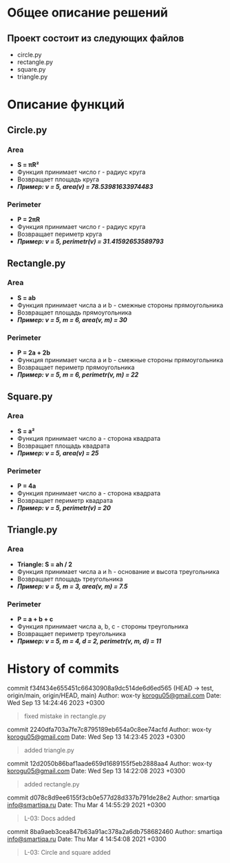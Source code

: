 # Общее описание решений
## Проект состоит из следующих файлов
- circle.py
- rectangle.py
- square.py
- triangle.py

# Описание функций
## Circle.py
### Area
- **S = πR²**
- Функция принимает число r - радиус круга
- Возвращает площадь круга
- ***Пример: v = 5, area(v) = 78.53981633974483***

### Perimeter
- **P = 2πR**
- Функция принимает число r - радиус круга
- Возвращает периметр круга
- ***Пример: v = 5, perimetr(v) = 31.41592653589793***


## Rectangle.py
### Area
- **S = ab**
- Функция принимает числа a и b - смежные стороны прямоугольника
- Возвращает площадь прямоугольника
- ***Пример: v = 5, m = 6, area(v, m) = 30***

### Perimeter
- **P = 2a + 2b**
- Функция принимает числа a и b - смежные стороны прямоугольника
- Возвращает периметр прямоугольника
- ***Пример: v = 5, m = 6, perimetr(v, m) = 22***


## Square.py
### Area
- **S = a²**
- Функция принимает число a - сторона квадрата
- Возвращает площадь квадрата
- ***Пример: v = 5, area(v) = 25***

### Perimeter
- **P = 4a**
- Функция принимает число a - сторона квадрата
- Возвращает периметр квадрата
- ***Пример: v = 5, perimetr(v) = 20***


## Triangle.py
### Area
- **Triangle: S = ah / 2**
- Функция принимает числа a и h - основание и высота треугольника
- Возвращает площадь треугольника
- ***Пример: v = 5, m = 3, area(v, m) = 7.5***

### Perimeter
- **P = a + b + c**
- Функция принимает числа a, b, c - стороны треугольника
- Возвращает периметр треугольника
- ***Пример: v = 5, m = 4, d = 2, perimetr(v, m, d) = 11***

# History of commits
commit f34f434e655451c66430908a9dc514de6d6ed565 (HEAD -> test, origin/main, origin/HEAD, main)
Author: wox-ty <korogu05@gmail.com>
Date:   Wed Sep 13 14:24:46 2023 +0300

>    fixed mistake in rectangle.py

commit 2240dfa703a7fe7c8795189eb654a0c8ee74acfd
Author: wox-ty <korogu05@gmail.com>
Date:   Wed Sep 13 14:23:45 2023 +0300

>   added triangle.py

commit 12d2050b86baf1aade659d1689155f5eb2888aa4
Author: wox-ty <korogu05@gmail.com>
Date:   Wed Sep 13 14:22:08 2023 +0300

>    added rectangle.py

commit d078c8d9ee6155f3cb0e577d28d337b791de28e2
Author: smartiqa <info@smartiqa.ru>
Date:   Thu Mar 4 14:55:29 2021 +0300

>    L-03: Docs added

commit 8ba9aeb3cea847b63a91ac378a2a6db758682460
Author: smartiqa <info@smartiqa.ru>
Date:   Thu Mar 4 14:54:08 2021 +0300

>    L-03: Circle and square added
